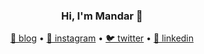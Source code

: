 <h3 align="center"> Hi, I'm Mandar 👋</h3>
<p align="center">
  <a href="https://www.mandargogate.com">🔭 blog</a> •
  <a href="https://www.instagram.com/mandargogate/">📸 instagram</a> •
  <a href="https://twitter.com/mandar_gogate">🐦 twitter</a> •
  <a href="https://www.linkedin.com/in/mandargogate/">🔗 linkedin</a>
</p>
<!--
**MandarGogate/MandarGogate** is a ✨ _special_ ✨ repository because its `README.md` (this file) appears on your GitHub profile.

Here are some ideas to get you started:

- 🔭 I’m currently working on ...
- 🌱 I’m currently learning ...
- 👯 I’m looking to collaborate on ...
- 🤔 I’m looking for help with ...
- 💬 Ask me about ...
- 📫 How to reach me: ...
- 😄 Pronouns: ...
- ⚡ Fun fact: ...
-->
